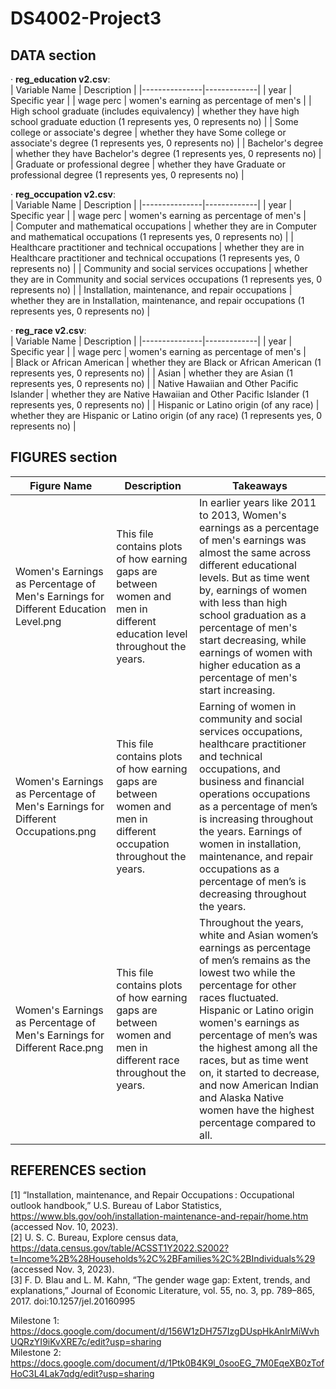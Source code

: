 # DS4002-Project3

## DATA section 
· **reg_education v2.csv**:  
| Variable Name | Description |
|---------------|-------------|
|  year  |  Specific year  |
|  wage perc |  women's earning as percentage of men's |
| High school graduate (includes equivalency) | whether they have high school graduate eduction (1 represents yes, 0 represents no) |
| Some college or associate's degree | whether they have Some college or associate's degree (1 represents yes, 0 represents no) |
| Bachelor's degree | whether they have Bachelor's degree (1 represents yes, 0 represents no) |
| Graduate or professional degree | whether they have Graduate or professional degree (1 represents yes, 0 represents no)  |  

· **reg_occupation v2.csv**:  
| Variable Name | Description |
|---------------|-------------|
| year | Specific year |
| wage perc | women's earning as percentage of men's |  
| Computer and mathematical occupations | whether they are in Computer and mathematical occupations (1 represents yes, 0 represents no) |
| Healthcare practitioner and technical occupations | whether they are in Healthcare practitioner and technical occupations (1 represents yes, 0 represents no) |
| Community and social services occupations | whether they are in Community and social services occupations (1 represents yes, 0 represents no) |
| Installation, maintenance, and repair occupations | whether they are in Installation, maintenance, and repair occupations (1 represents yes, 0 represents no) |  

· **reg_race v2.csv**:  
| Variable Name | Description |
|---------------|-------------|
| year | Specific year |
| wage perc | women's earning as percentage of men's |  
| Black or African American | whether they are Black or African American (1 represents yes, 0 represents no) |
| Asian | whether they are Asian (1 represents yes, 0 represents no) |
| Native Hawaiian and Other Pacific Islander | whether they are Native Hawaiian and Other Pacific Islander (1 represents yes, 0 represents no) |
| Hispanic or Latino origin (of any race) | whether they are Hispanic or Latino origin (of any race) (1 represents yes, 0 represents no) |  


## FIGURES section
| Figure Name | Description | Takeaways |
|---------------|-------------|--------|
|Women's Earnings as Percentage of Men's Earnings for Different Education Level.png| This file contains plots of how earning gaps are between women and men in different education level throughout the years. | In earlier years like 2011 to 2013, Women's earnings as a percentage of men's earnings was almost the same across different educational levels. But as time went by, earnings of women with less than high school graduation as a percentage of men's start decreasing, while earnings of women with higher education as a percentage of men's start increasing.|
|Women's Earnings as Percentage of Men's Earnings for Different Occupations.png| This file contains plots of how earning gaps are between women and men in different occupation throughout the years. | Earning of women in community and social services occupations, healthcare practitioner and technical occupations, and business and financial operations occupations as a percentage of men’s is increasing throughout the years. Earnings of women in installation, maintenance, and repair occupations as a percentage of men’s is decreasing throughout the years.|
|Women's Earnings as Percentage of Men's Earnings for Different Race.png| This file contains plots of how earning gaps are between women and men in different race throughout the years.|Throughout the years, white and Asian women’s earnings as percentage of men’s remains as the lowest two while the percentage for other races fluctuated. Hispanic or Latino origin women's earnings as percentage of men’s was the highest among all the races, but as time went on, it started to decrease, and now American Indian and Alaska Native women have the highest percentage compared to all.|  


## REFERENCES section
[1] “Installation, maintenance, and Repair Occupations : Occupational outlook handbook,” U.S. Bureau of Labor Statistics, https://www.bls.gov/ooh/installation-maintenance-and-repair/home.htm (accessed Nov. 10, 2023).  
[2]  U. S. C. Bureau, Explore census data, https://data.census.gov/table/ACSST1Y2022.S2002?t=Income%2B%28Households%2C%2BFamilies%2C%2BIndividuals%29 (accessed Nov. 3, 2023).  
[3] F. D. Blau and L. M. Kahn, “The gender wage gap: Extent, trends, and explanations,” Journal of Economic Literature, vol. 55, no. 3, pp. 789–865, 2017. doi:10.1257/jel.20160995  


Milestone 1: https://docs.google.com/document/d/156W1zDH757IzgDUspHkAnlrMiWvhUQRzYI9iKvXRE7c/edit?usp=sharing  
Milestone 2: https://docs.google.com/document/d/1Ptk0B4K9l_0sooEG_7M0EqeXB0zTofHoC3L4Lak7qdg/edit?usp=sharing  


